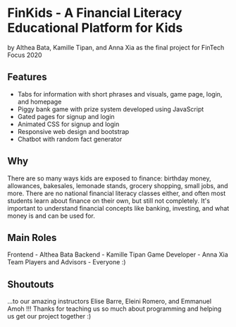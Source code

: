 # FinKids - A Financial Literacy Educational Platform for Kids
by Althea Bata, Kamille Tipan, and Anna Xia as the final project for FinTech Focus 2020

## Features
- Tabs for information with short phrases and visuals, game page, login, and homepage
- Piggy bank game with prize system developed using JavaScript
- Gated pages for signup and login
- Animated CSS for signup and login 
- Responsive web design and bootstrap
- Chatbot with random fact generator 

## Why
There are so many ways kids are exposed to finance: birthday money, allowances, bakesales, lemonade stands, grocery shopping, small jobs, and more. There are no national financial literacy classes either, and often most students learn about finance on their own, but still not completely. It's important to understand financial concepts like banking, investing, and what money is and can be used for.

## Main Roles
Frontend - Althea Bata
Backend - Kamille Tipan
Game Developer - Anna Xia
Team Players and Advisors - Everyone :)

## Shoutouts
...to our amazing instructors Elise Barre, Eleini Romero, and Emmanuel Amoh !!! Thanks for teaching us so much about programming and helping us get our project together :)
